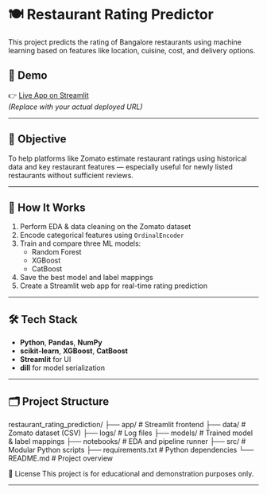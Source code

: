 # 🍽️ Restaurant Rating Predictor

This project predicts the rating of Bangalore restaurants using machine learning based on features like location, cuisine, cost, and delivery options.

## 🚀 Demo
👉 [Live App on Streamlit](https://your-username.streamlit.app)  
*(Replace with your actual deployed URL)*

---

## 🎯 Objective

To help platforms like Zomato estimate restaurant ratings using historical data and key restaurant features — especially useful for newly listed restaurants without sufficient reviews.

---

## 🧠 How It Works

1. Perform EDA & data cleaning on the Zomato dataset
2. Encode categorical features using `OrdinalEncoder`
3. Train and compare three ML models:
   - Random Forest
   - XGBoost
   - CatBoost
4. Save the best model and label mappings
5. Create a Streamlit web app for real-time rating prediction

---

## 🛠️ Tech Stack

- **Python**, **Pandas**, **NumPy**
- **scikit-learn**, **XGBoost**, **CatBoost**
- **Streamlit** for UI
- **dill** for model serialization

---

## 🗂️ Project Structure
restaurant_rating_prediction/
├── app/ # Streamlit frontend
├── data/ # Zomato dataset (CSV)
├── logs/ # Log files
├── models/ # Trained model & label mappings
├── notebooks/ # EDA and pipeline runner
├── src/ # Modular Python scripts
├── requirements.txt # Python dependencies
└── README.md # Project overview

📌 License
This project is for educational and demonstration purposes only.

---


